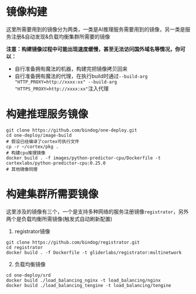 # 镜像构建

这里所需要用到的镜像分为两类，一类是AI推理服务需要用到的镜像，另一类是服务注册&自动发现&负载均衡集群所需要的镜像

**注意：构建镜像过程中可能出现速度缓慢，甚至无法访问国外域名等情况，你可以：**
- 自行准备拥有魔法的机器，构建完把镜像拷贝回来
- 自行准备拥有魔法的代理，在执行build时通过`--build-arg "HTTP_PROXY=http://xxxx:xx" --build-arg "HTTPS_PROXY=http://xxxx:xx"`注入代理

# 构建推理服务镜像

```shell
git clone https://github.com/bindog/one-deploy.git
cd one-deploy/image-build
# 假设已经编译了cortex可执行文件
cp -r ~/cortex/pkg .
# 构建cpu推理镜像
docker build . -f images/python-predictor-cpu/Dockerfile -t cortexlabs/python-predictor-cpu:0.25.0
# 其他镜像同理
```

# 构建集群所需要镜像

这里涉及的镜像有三个，一个是支持多种网络的服务注册镜像`registrator`，另外两个是负载均衡所需镜像(触发式自动刷新配置)

1. registrator镜像

```shell
git clone https://github.com/bindog/registrator.git
cd registrator
docker build . -f Dockerfile -t gliderlabs/registrator:multinetwork
```

2. 负载均衡镜像

```shell
cd one-deploy/srd
docker build ./load_balancing_nginx -t load_balancing/nginx
docker build ./load_balancing_tengine -t load_balancing/tengine
```
